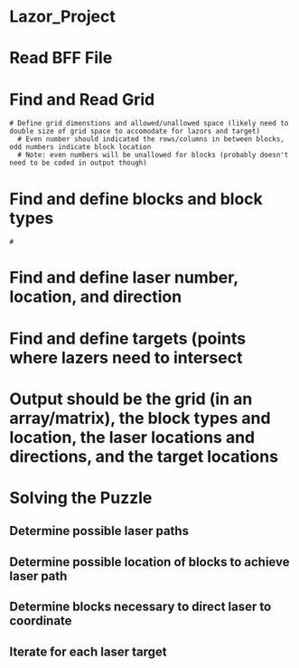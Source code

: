 # Lazor_Project

# Read BFF File
  # Find and Read Grid
    # Define grid dimenstions and allowed/unallowed space (likely need to double size of grid space to accomodate for lazors and target)
      # Even number should indicated the rows/columns in between blocks, odd numbers indicate block location
      # Note: even numbers will be unallowed for blocks (probably doesn't need to be coded in output though)
  # Find and define blocks and block types
    #
  # Find and define laser number, location, and direction

  # Find and define targets (points where lazers need to intersect

  # Output should be the grid (in an array/matrix), the block types and location, the laser locations and directions, and the target locations

# Solving the Puzzle
  ## Determine possible laser paths
  ## Determine possible location of blocks to achieve laser path
  ## Determine blocks necessary to direct laser to coordinate
  ## Iterate for each laser target
